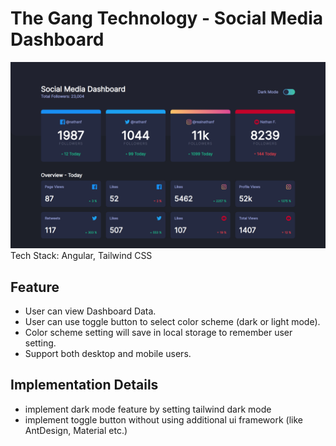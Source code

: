 # The Gang Technology - Social Media Dashboard
![Banner](https://raw.githubusercontent.com/PeterWorakarn/the-gang-tech-angular-challenge/master/screenshot.png)
Tech Stack: Angular, Tailwind CSS

## Feature

- User can view Dashboard Data.
- User can use toggle button to select color scheme (dark or light mode).
- Color scheme setting will save in local storage to remember user setting.
- Support both desktop and mobile users.

## Implementation Details

- implement dark mode feature by setting tailwind dark mode
- implement toggle button without using additional ui framework (like AntDesign, Material etc.)
